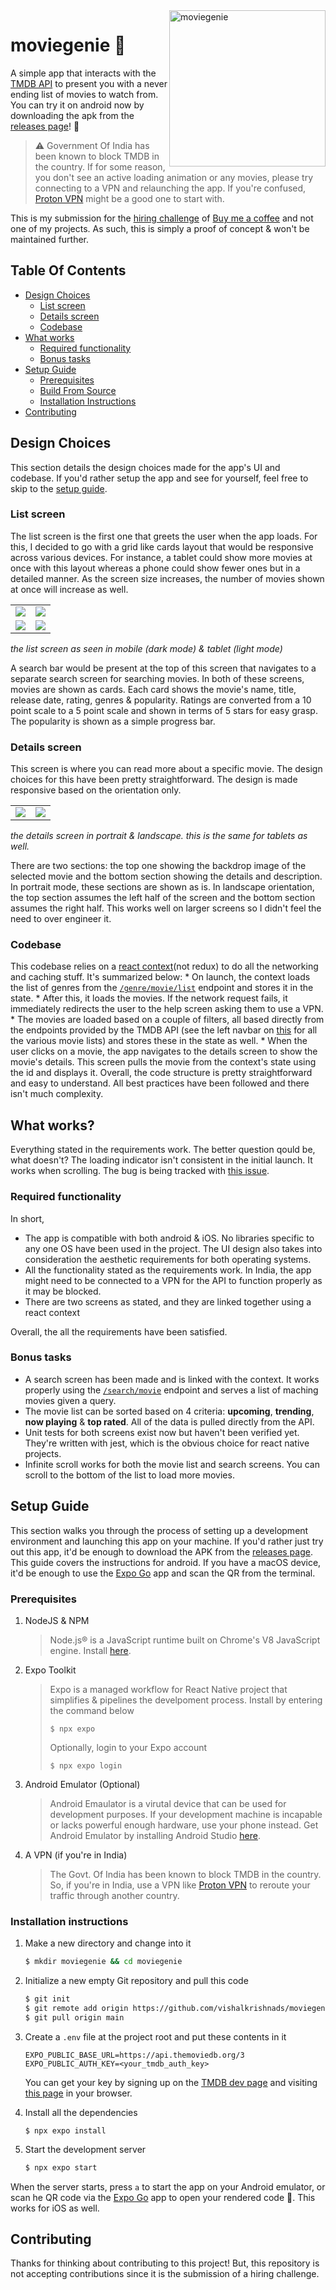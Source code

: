 <img src="https://github.com/user-attachments/assets/0183479c-43eb-48cc-bc01-9401bd20fca7" alt="moviegenie" width="250" align="right">

# moviegenie 🎥
A simple app that interacts with the [TMDB API](https://developer.themoviedb.org/reference) to present you with a never ending list of movies to watch from. You can try it on android now by downloading the apk from the [releases page](https://github.com/vishalkrishnads/moviegenie/releases/tag/v0.1)! :tada:

> :warning: Government Of India has been known to block TMDB in the country. If for some reason, you don't see an active loading animation or any movies, please try connecting to a VPN and relaunching the app. If you're confused, [Proton VPN](https://protonvpn.com/) might be a good one to start with.

This is my submission for the [hiring challenge](https://buymeacoffee.notion.site/Hiring-challenge-React-Native-Developer-e69f432946c8466caf0f4b030b41074f) of [Buy me a coffee](https://buymeacoffee.com/) and not one of my projects. As such, this is simply a proof of concept & won't be maintained further.

## Table Of Contents

* [Design Choices](#design-choices)
   * [List screen](#list-screen)
   * [Details screen](#details-screen)
   * [Codebase](#codebase)
* [What works](#what-works)
   * [Required functionality](#required-functionality)
   * [Bonus tasks](#bonus-tasks)
* [Setup Guide](#setup-guide)
   * [Prerequisites](#prerequisites)
   * [Build From Source](#build-from-source)
   * [Installation Instructions](#installation-instructions)
* [Contributing](#contributing)

## Design Choices
This section details the design choices made for the app's UI and codebase. If you'd rather setup the app and see for yourself, feel free to skip to the [setup guide]().

### List screen
The list screen is the first one that greets the user when the app loads. For this, I decided to go with a grid like cards layout that would be responsive across various devices. For instance, a tablet could show more movies at once with this layout whereas a phone could show fewer ones but in a detailed manner. As the screen size increases, the number of movies shown at once will increase as well.

<table>
  <tr>
    <td>
      <img src="https://github.com/user-attachments/assets/68216d8f-0037-44d1-b583-0d676f7e13bb">
    </td>
    <td>
      <img src="https://github.com/user-attachments/assets/b159bf72-8eff-414e-9496-ea7565976922">
    </td>
  </tr>
  <tr>
    <td>
      <img src="https://github.com/user-attachments/assets/d460b9cd-30c1-4b78-bb79-29fd48c910c3">
    </td>
    <td>
      <img src="https://github.com/user-attachments/assets/019b4654-e447-4eea-b0c0-03ef0fb16712">
    </td>
  </tr>
</table>

*the list screen as seen in mobile (dark mode) & tablet (light mode)*

A search bar would be present at the top of this screen that navigates to a separate search screen for searching movies. In both of these screens, movies are shown as cards. Each card shows the movie's name, title, release date, rating, genres & popularity. Ratings are converted from a 10 point scale to a 5 point scale and shown in terms of 5 stars for easy grasp. The popularity is shown as a simple progress bar.

### Details screen
This screen is where you can read more about a specific movie. The design choices for this have been pretty straightforward. The design is made responsive based on the orientation only.

<table>
  <tr>
    <td>
      <img src="https://github.com/user-attachments/assets/1f68319b-37f7-4e7a-b1ef-d17a13e90960">
    </td>
    <td>
      <img src="https://github.com/user-attachments/assets/55f4ee62-10e6-4bea-a916-bee9f5e1224c">
    </td>
  </tr>
</table>

*the details screen in portrait & landscape. this is the same for tablets as well.*

There are two sections: the top one showing the backdrop image of the selected movie and the bottom section showing the details and description. In portrait mode, these sections are shown as is. In landscape orientation, the top section assumes the left half of the screen and the bottom section assumes the right half. This works well on larger screens so I didn't feel the need to over engineer it.

### Codebase
This codebase relies on a [react context](https://react.dev/reference/react/hooks#context-hooks)(not redux) to do all the networking and caching stuff. It's summarized below:
    * On launch, the context loads the list of genres from the [`/genre/movie/list`](https://developer.themoviedb.org/reference/genre-movie-list) endpoint and stores it in the state.
    * After this, it loads the movies. If the network request fails, it immediately redirects the user to the help screen asking them to use a VPN.
    * The movies are loaded based on a couple of filters, all based directly from the endpoints provided by the TMDB API (see the left navbar on [this](https://developer.themoviedb.org/reference/movie-now-playing-list) for all the various movie lists) and stores these in the state as well.
    * When the user clicks on a movie, the app navigates to the details screen to show the movie's details. This screen pulls the movie from the context's state using the id and displays it.
Overall, the code structure is pretty straightforward and easy to understand. All best practices have been followed and there isn't much complexity.

## What works?
Everything stated in the requirements work. The better question qould be, what doesn't? The loading indicator isn't consistent in the initial launch. It works when scrolling. The bug is being tracked with [this issue](https://github.com/vishalkrishnads/moviegenie/issues/5).

### Required functionality
In short,

* The app is compatible with both android & iOS. No libraries specific to any one OS have been used in the project. The UI design also takes into consideration the aesthetic requirements for both operating systems.
* All the functionality stated as the requirements work. In India, the app might need to be connected to a VPN for the API to function properly as it may be blocked.
* There are two screens as stated, and they are linked together using a react context

Overall, the all the requirements have been satisfied.

### Bonus tasks
* A search screen has been made and is linked with the context. It works properly using the [`/search/movie`](https://developer.themoviedb.org/reference/search-movie) endpoint and serves a list of maching movies given a query.
* The movie list can be sorted based on 4 criteria: **upcoming**, **trending**, **now playing** & **top rated**. All of the data is pulled directly from the API.
* Unit tests for both screens exist now but haven't been verified yet. They're written with jest, which is the obvious choice for react native projects.
* Infinite scroll works for both the movie list and search screens. You can scroll to the bottom of the list to load more movies.

## Setup Guide
This section walks you through the process of setting up a development environment and launching this app on your machine. If you'd rather just try out this app, it'd be enough to download the APK from the [releases page](https://github.com/vishalkrishnads/moviegenie/releases/tag/v0.1). This guide covers the instructions for android. If you have a macOS device, it'd be enough to use the [Expo Go](https://expo.dev/client) app and scan the QR from the terminal.

### Prerequisites
1. NodeJS & NPM
    > Node.js® is a JavaScript runtime built on Chrome's V8 JavaScript engine.
    >Install [here](https://nodejs.org/en/).
2. Expo Toolkit
    > Expo is a managed workflow for React Native project that simplifies & pipelines the develpoment process.
    > Install by entering the command below
    > ```
    > $ npx expo
    >```
    > Optionally, login to your Expo account
    >```
    >$ npx expo login
    >```

3. Android Emulator (Optional)
    > Android Emaulator is a virutal device that can be used for development purposes. If your development machine is incapable or lacks powerful enough hardware, use your phone instead. Get Android Emulator by installing Android Studio [here](https://developer.android.com/studio/install).

4. A VPN (if you're in India)
    > The Govt. Of India has been known to block TMDB in the country. So, if you're in India, use a VPN like [Proton VPN](https://protonvpn.com/) to reroute your traffic through another country.

### Installation instructions
1. Make a new directory and change into it
   
    ```bash
    $ mkdir moviegenie && cd moviegenie
    ```
2. Initialize a new empty Git repository and pull this code

    ```bash
    $ git init
    $ git remote add origin https://github.com/vishalkrishnads/moviegenie.git
    $ git pull origin main
    ```

3. Create a `.env` file at the project root and put these contents in it
    
    ```env
    EXPO_PUBLIC_BASE_URL=https://api.themoviedb.org/3
    EXPO_PUBLIC_AUTH_KEY=<your_tmdb_auth_key>
    ```
   You can get your key by signing up on the [TMDB dev page](https://developer.themoviedb.org/) and visiting [this page](https://developer.themoviedb.org/reference/intro/authentication) in your browser.

4. Install all the dependencies

    ```
    $ npx expo install
    ```

5. Start the development server

    ```bash
    $ npx expo start
    ```
When the server starts, press `a` to start the app on your Android emulator, or scan he QR code via the [Expo Go](https://expo.dev/client) app to open your rendered code :beers:. This works for iOS as well.

## Contributing
Thanks for thinking about contributing to this project! But, this repository is not accepting contributions since it is the submission of a hiring challenge.

